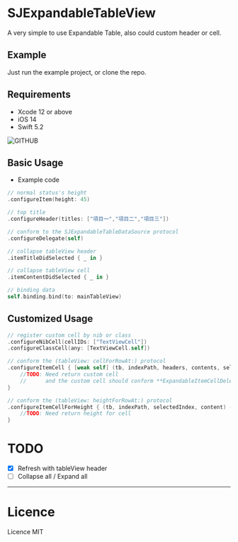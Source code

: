 # SJExpandableTableView
A very simple to use Expandable Table, also could custom header or cell.

## Example
Just run the example project, or clone the repo.

## Requirements
* Xcode 12 or above
* iOS 14
* Swift 5.2

![GITHUB](https://github.com/SabrinaJiang14/SJExpandableTableView/blob/master/Example/demo.gif "demo")

## Basic Usage
- Example code
``` swift
// normal status's height
.configureItem(height: 45)

// top title
.configureHeader(titles: ["項目一","項目二","項目三"])

// conform to the SJExpandableTableDataSource protocol
.configureDelegate(self)

// collapse tableView header
.itemTitleDidSelected { _ in }

// collapse tableView cell
.itemContentDidSelected { _ in }
```
``` swift
// binding data
self.binding.bind(to: mainTableView)
```

## Customized Usage

```swift
// register custom cell by nib or class
.configureNibCell(cellIDs: ["TextViewCell"])
.configureClassCell(any: [TextViewCell.self])

// conform the (tableView: cellForRowAt:) protocol 
.configureItemCell { [weak self] (tb, indexPath, headers, contents, selectedIndex) -> UITableViewCell? in
	//TODO: Need return custom cell
	//      and the custom cell should conform **ExpandableItemCellDelegate** if want get cell tap event
}

// conform the (tableView: heightForRowAt:) protocol 
.configureItemCellForHeight { (tb, indexPath, selectedIndex, content) -> CGFloat in
	//TODO: Need return height for cell
}
```
# TODO
- [X] Refresh with tableView header
- [ ] Collapse all / Expand all

---
# Licence
Licence MIT